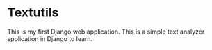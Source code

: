 # Textutils

This is my first Django web application.
This is a simple text analyzer spplication in Django to learn.
